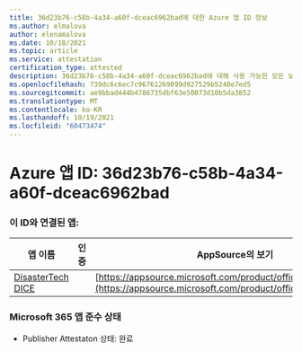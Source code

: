 ```yaml
---
title: 36d23b76-c58b-4a34-a60f-dceac6962bad에 대한 Azure 앱 ID 정보
ms.author: elmalova
author: elenamalova
ms.date: 10/18/2021
ms.topic: article
ms.service: attestation
certification_type: attested
description: 36d23b76-c58b-4a34-a60f-dceac6962bad에 대해 사용 가능한 모든 보안 및 규정 준수 정보입니다.
ms.openlocfilehash: 739dc6c6ec7c96761269899d927529b5240e7ed5
ms.sourcegitcommit: ae9bbad444b4786735dbf63e50073d10b5da3852
ms.translationtype: MT
ms.contentlocale: ko-KR
ms.lasthandoff: 10/19/2021
ms.locfileid: "60473474"
---
```

# <a name="azure-app-id-36d23b76-c58b-4a34-a60f-dceac6962bad"></a>Azure 앱 ID: 36d23b76-c58b-4a34-a60f-dceac6962bad


### <a name="apps-associated-with-this-id"></a>이 ID와 연결된 앱:
| **앱 이름** | **인증** | **AppSource의 보기** |
|--------------|---------------|-----------------------|
| [DisasterTech DICE](https://docs.microsoft.com/microsoft-365-app-certification/forward/WA200001909) |  | [https://appsource.microsoft.com/product/office/WA200001909](https://appsource.microsoft.com/product/office/WA200001909) |

### <a name="microsoft-365-app-compliance-status"></a>Microsoft 365 앱 준수 상태
- Publisher Attestaton 상태: 완료
